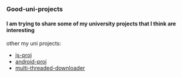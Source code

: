 ﻿### Good-uni-projects

#### I am trying to share some of my university projects that I think are interesting

other my  uni projects:
* [js-proj](https://github.com/Seyedsahel/js-proj)
* [android-proj](https://github.com/Seyedsahel/easy_learn)
* [multi-threaded-downloader](https://github.com/Seyedsahel/multi-threaded-downloader)



